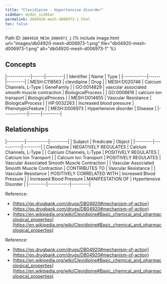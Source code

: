 ```yaml
---
title: "Clevidipine - Hypertensive disorder"
sidebar: mydoc_sidebar
permalink: db04920-mesh-d006973-1.html
toc: false 
---
```



Path ID: `DB04920_MESH_D006973_1`
{% include image.html url="images/db04920-mesh-d006973-1.png" file="db04920-mesh-d006973-1.png" alt="db04920-mesh-d006973-1" %}

## Concepts

|------------|------|---------|
| Identifier | Name | Type    |
|------------|------|---------|
| MESH:C118563 | clevidipine | Drug |
| MESH:D020746 | Calcium Channels, L-Type | GeneFamily |
| GO:0014829 | vascular associated smooth muscle contraction | BiologicalProcess |
| GO:0006816 | calcium ion transport | BiologicalProcess |
| MESH:D014655 | Vascular Resistance | BiologicalProcess |
| HP:0032263 | Increased blood pressure | PhenotypicFeature |
| MESH:D006973 | Hypertensive disorder | Disease |
|------------|------|---------|

## Relationships

|---------|-----------|---------|
| Subject | Predicate | Object  |
|---------|-----------|---------|
| Clevidipine | NEGATIVELY REGULATES | Calcium Channels, L-Type |
| Calcium Channels, L-Type | POSITIVELY REGULATES | Calcium Ion Transport |
| Calcium Ion Transport | POSITIVELY REGULATES | Vascular Associated Smooth Muscle Contraction |
| Vascular Associated Smooth Muscle Contraction | CONTRIBUTES TO | Vascular Resistance |
| Vascular Resistance | POSITIVELY CORRELATED WITH | Increased Blood Pressure |
| Increased Blood Pressure | MANIFESTATION OF | Hypertensive Disorder |
|---------|-----------|---------|

Reference: 
  - [https://go.drugbank.com/drugs/DB04920#mechanism-of-action](https://go.drugbank.com/drugs/DB04920#mechanism-of-action)
  - [https://en.wikipedia.org/wiki/Clevidipine#Basic_chemical_and_pharmacological_properties](https://en.wikipedia.org/wiki/Clevidipine#Basic_chemical_and_pharmacological_properties)

Reference: 
  - [https://go.drugbank.com/drugs/DB04920#mechanism-of-action](https://go.drugbank.com/drugs/DB04920#mechanism-of-action)
  - [https://en.wikipedia.org/wiki/Clevidipine#Basic_chemical_and_pharmacological_properties](https://en.wikipedia.org/wiki/Clevidipine#Basic_chemical_and_pharmacological_properties)
